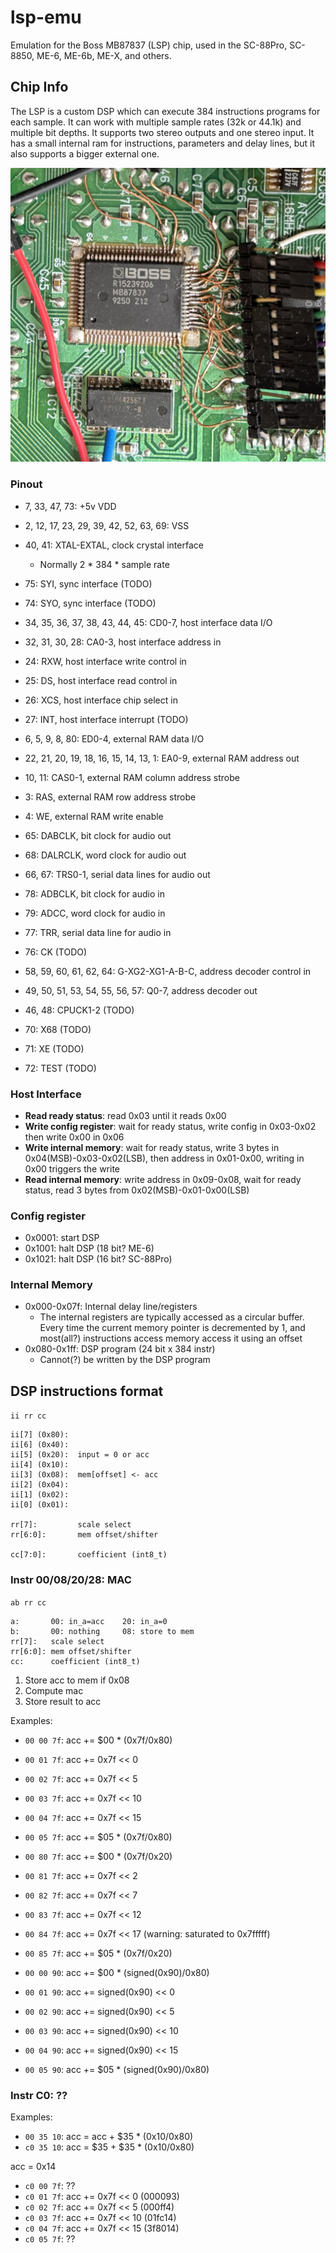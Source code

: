 # lsp-emu

Emulation for the Boss MB87837 (LSP) chip, used in the SC-88Pro, SC-8850, ME-6, ME-6b, ME-X, and others.

## Chip Info

The LSP is a custom DSP which can execute 384 instructions programs for each sample. It can work with multiple sample rates (32k or 44.1k) and multiple bit depths. It supports two stereo outputs and one stereo input. It has a small internal ram for instructions, parameters and delay lines, but it also supports a bigger external one.

![lsp](./lsp_chip.jpeg)

### Pinout

- 7, 33, 47, 73: +5v VDD
- 2, 12, 17, 23, 29, 39, 42, 52, 63, 69: VSS

- 40, 41: XTAL-EXTAL, clock crystal interface
  - Normally 2 * 384 * sample rate

- 75: SYI, sync interface (TODO)
- 74: SYO, sync interface (TODO)

- 34, 35, 36, 37, 38, 43, 44, 45: CD0-7, host interface data I/O
- 32, 31, 30, 28: CA0-3, host interface address in
- 24: RXW, host interface write control in
- 25: DS, host interface read control in
- 26: XCS, host interface chip select in
- 27: INT, host interface interrupt (TODO)

- 6, 5, 9, 8, 80: ED0-4, external RAM data I/O
- 22, 21, 20, 19, 18, 16, 15, 14, 13, 1: EA0-9, external RAM address out
- 10, 11: CAS0-1, external RAM column address strobe
- 3: RAS, external RAM row address strobe
- 4: WE, external RAM write enable

- 65: DABCLK, bit clock for audio out
- 68: DALRCLK, word clock for audio out
- 66, 67: TRS0-1, serial data lines for audio out

- 78: ADBCLK, bit clock for audio in
- 79: ADCC, word clock for audio in
- 77: TRR, serial data line for audio in
- 76: CK (TODO)

- 58, 59, 60, 61, 62, 64: G-XG2-XG1-A-B-C, address decoder control in
- 49, 50, 51, 53, 54, 55, 56, 57: Q0-7, address decoder out
- 46, 48: CPUCK1-2 (TODO)

- 70: X68 (TODO)
- 71: XE (TODO)
- 72: TEST (TODO)

### Host Interface

- **Read ready status**: read 0x03 until it reads 0x00
- **Write config register**: wait for ready status, write config in 0x03-0x02 then write 0x00 in 0x06
- **Write internal memory**: wait for ready status, write 3 bytes in 0x04(MSB)-0x03-0x02(LSB), then address in 0x01-0x00, writing in 0x00 triggers the write
- **Read internal memory**: write address in 0x09-0x08, wait for ready status, read 3 bytes from 0x02(MSB)-0x01-0x00(LSB)

### Config register

- 0x0001: start DSP
- 0x1001: halt DSP (18 bit? ME-6)
- 0x1021: halt DSP (16 bit? SC-88Pro)

### Internal Memory

- 0x000-0x07f: Internal delay line/registers
  - The internal registers are typically accessed as a circular buffer. Every time the current memory pointer is decremented by 1, and most(all?) instructions access memory access it using an offset
- 0x080-0x1ff: DSP program (24 bit x 384 instr)
  - Cannot(?) be written by the DSP program


## DSP instructions format

`ii rr cc`

```
ii[7] (0x80):  
ii[6] (0x40):  
ii[5] (0x20):  input = 0 or acc
ii[4] (0x10):  
ii[3] (0x08):  mem[offset] <- acc
ii[2] (0x04):  
ii[1] (0x02):  
ii[0] (0x01):  

rr[7]:         scale select
rr[6:0]:       mem offset/shifter

cc[7:0]:       coefficient (int8_t)
```


### Instr 00/08/20/28: MAC

`ab rr cc`

```
a:       00: in_a=acc    20: in_a=0
b:       00: nothing     08: store to mem
rr[7]:   scale select
rr[6:0]: mem offset/shifter
cc:      coefficient (int8_t)
```

1. Store acc to mem if 0x08
2. Compute mac
3. Store result to acc

Examples:
  - `00 00 7f`: acc += $00 * (0x7f/0x80)
  - `00 01 7f`: acc += 0x7f << 0
  - `00 02 7f`: acc += 0x7f << 5
  - `00 03 7f`: acc += 0x7f << 10
  - `00 04 7f`: acc += 0x7f << 15
  - `00 05 7f`: acc += $05 * (0x7f/0x80)
  
  - `00 80 7f`: acc += $00 * (0x7f/0x20)
  - `00 81 7f`: acc += 0x7f << 2
  - `00 82 7f`: acc += 0x7f << 7
  - `00 83 7f`: acc += 0x7f << 12
  - `00 84 7f`: acc += 0x7f << 17   (warning: saturated to 0x7fffff)
  - `00 85 7f`: acc += $05 * (0x7f/0x20)

  - `00 00 90`: acc += $00 * (signed(0x90)/0x80)
  - `00 01 90`: acc += signed(0x90) << 0
  - `00 02 90`: acc += signed(0x90) << 5
  - `00 03 90`: acc += signed(0x90) << 10
  - `00 04 90`: acc += signed(0x90) << 15
  - `00 05 90`: acc += $05 * (signed(0x90)/0x80)

### Instr C0: ??

Examples:
  - `00 35 10`: acc = acc + $35 * (0x10/0x80)
  - `c0 35 10`: acc = $35 + $35 * (0x10/0x80)

  acc = 0x14
  - `c0 00 7f`: ??
  - `c0 01 7f`: acc += 0x7f << 0   (000093)
  - `c0 02 7f`: acc += 0x7f << 5   (000ff4)
  - `c0 03 7f`: acc += 0x7f << 10  (01fc14)
  - `c0 04 7f`: acc += 0x7f << 15  (3f8014)
  - `c0 05 7f`: ??


